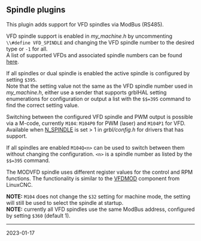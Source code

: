 ## Spindle plugins

This plugin adds support for VFD spindles via ModBus (RS485).

VFD spindle support is enabled in _my_machine.h_ by uncommenting `\\#define VFD_SPINDLE` and changing the VFD spindle number to the desired type or `-1` for all.  
A list of supported VFDs and associated spindle numbers can be found [here](./shared.h).

If all spindles or dual spindle is enabled the active spindle is configured by setting `$395`.  
Note that the setting value not the same as the VFD spindle number used in _my_machine.h_, either use a sender that supports grblHAL setting enumerations
 for configuration or output a list with the `$$=395` command to find the correct setting value.

Switching between the configured VFD spindle and PWM output is possible via a M-code, currently `M104`: `M104P0` for PWM (laser) and `M104P1` for VFD.  
Available when [N_SPINDLE](https://github.com/grblHAL/core/blob/dbc170a571054f7019a1f10840591b7ff9f1b4cd/config.h#L58) is set > 1 in _grbl/config.h_ for drivers that has support.

If all spindles are enabled `M104Q<n>` can be used to switch between them without changing the configuration. `<n>` is a spindle number as listed by the `$$=395` command.  

The MODVFD spindle uses different register values for the control and RPM functions. The functionality is similar to the [VFDMOD](https://github.com/aekhv/vfdmod) component from LinuxCNC.

__NOTE:__ `M104` does not change the `$32` setting for machine mode, the setting will still be used to select the spindle at startup.  
__NOTE:__ currently all VFD spindles use the same ModBus address, configured by setting `$360` \(default 1\).  

---
2023-01-17
